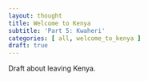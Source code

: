 ```yaml
---
layout: thought
title: Welcome to Kenya
subtitle: 'Part 5: Kwaheri'
categories: [ all, welcome_to_kenya ]
draft: true
---
```


Draft about leaving Kenya.
